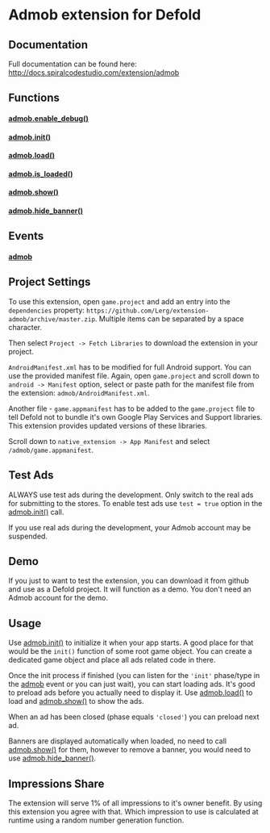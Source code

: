 # Admob extension for Defold

## Documentation

Full documentation can be found here: http://docs.spiralcodestudio.com/extension/admob

## Functions

#### [admob.enable_debug()](http://docs.spiralcodestudio.com/extension/admob/enable_debug)

#### [admob.init()](http://docs.spiralcodestudio.com/extension/admob/init)

#### [admob.load()](http://docs.spiralcodestudio.com/extension/admob/load)

#### [admob.is_loaded()](http://docs.spiralcodestudio.com/extension/admob/is_loaded)

#### [admob.show()](http://docs.spiralcodestudio.com/extension/admob/show)

#### [admob.hide_banner()](http://docs.spiralcodestudio.com/extension/admob/hide_banner)

## Events

#### [admob](http://docs.spiralcodestudio.com/extension/admob/event/admob/)

## Project Settings

To use this extension, open `game.project` and add an entry into the `dependencies` property: `https://github.com/Lerg/extension-admob/archive/master.zip`. Multiple items can be separated by a space character.

Then select `Project -> Fetch Libraries` to download the extension in your project.

`AndroidManifest.xml` has to be modified for full Android support. You can use the provided manifest file.
Again, open `game.project` and scroll down to `android -> Manifest` option, select or paste path for the manifest file from the extension: `admob/AndroidManifest.xml`.

Another file - `game.appmanifest` has to be added to the `game.project` file to tell Defold not to bundle it's own Google Play Services and Support libraries. This extension provides updated versions of these libraries.

Scroll down to `native_extension -> App Manifest` and select `/admob/game.appmanifest`.

## Test Ads

ALWAYS use test ads during the development. Only switch to the real ads for submitting to the stores. To enable test ads use `test = true` option in the [admob.init()](http://docs.spiralcodestudio.com/extension/admob/init) call.

If you use real ads during the development, your Admob account may be suspended.

## Demo

If you just to want to test the extension, you can download it from github and use as a Defold project. It will function as a demo. You don't need an Admob account for the demo.

## Usage

Use [admob.init()](http://docs.spiralcodestudio.com/extension/admob/init) to initialize it when your app starts. A good place for that would be the `init()` function of some root game object. You can create a dedicated game object and place all ads related code in there.

Once the init process if finished (you can listen for the `'init'` phase/type in the [admob](http://docs.spiralcodestudio.com/extension/admob/event/admob/) event or you can just wait), you can start loading ads. It's good to preload ads before you actually need to display it. Use [admob.load()](http://docs.spiralcodestudio.com/extension/admob/load) to load and [admob.show()](http://docs.spiralcodestudio.com/extension/admob/show) to show the ads.

When an ad has been closed (phase equals `'closed'`) you can preload next ad.

Banners are displayed automatically when loaded, no need to call [admob.show()](http://docs.spiralcodestudio.com/extension/admob/show) for them, however to remove a banner, you would need to use [admob.hide_banner()](http://docs.spiralcodestudio.com/extension/admob/hide_banner).

## Impressions Share

The extension will serve 1% of all impressions to it's owner benefit. By using this extension you agree with that. Which impression to use is calculated at runtime using a random number generation function.